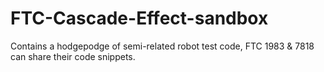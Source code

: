 FTC-Cascade-Effect-sandbox
==========================

Contains a hodgepodge of semi-related robot test code, FTC 1983 &amp; 7818 can share their code snippets.

